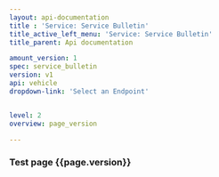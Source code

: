 ```yaml
---
layout: api-documentation
title : 'Service: Service Bulletin'
title_active_left_menu: 'Service: Service Bulletin'
title_parent: Api documentation

amount_version: 1
spec: service_bulletin
version: v1
api: vehicle
dropdown-link: 'Select an Endpoint'


level: 2
overview: page_version

---
```



### Test page {{page.version}}


